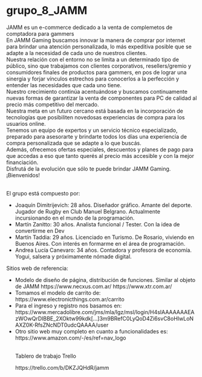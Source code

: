# grupo_8_JAMM
JAMM es un e-commerce dedicado a la venta de complemetos de comptadora para gammers </br>
En JAMM Gaming buscamos innovar la manera de comprar por internet para brindar una atención personalizada, lo más expeditiva posible que se adapte a la necesidad de cada uno de nuestros clientes. </br>
Nuestra relación con el entorno no se limita a un determinado tipo de público, sino que trabajamos con clientes corporativos, resellers/gremio y consumidores finales de productos para gammers, en pos de lograr una sinergia y forjar vínculos estrechos para conocerlos a la perfección y entender las necesidades que cada uno tiene. </br>
Nuestro crecimiento continúa acentuándose y buscamos continuamente nuevas formas de garantizar la venta de componentes para PC de calidad al precio más competitivo del mercado. </br>
Nuestra meta en un futuro cercano está basada en la incorporación de tecnologías que posibiliten novedosas experiencias de compra para los usuarios online. </br>
Tenemos un equipo de expertos y un servicio técnico especializado, preparado para asesorarte y brindarte todos los días una experiencia de compra personalizada que se adapte a lo que buscás. </br>
Además, ofrecemos ofertas especiales, descuentos y planes de pago para que accedas a eso que tanto querés al precio más accesible y con la mejor financiación. </br>
Disfrutá de la evolución que sólo te puede brindar JAMM Gaming. </br>
¡Bienvenidos! </br>
</br>
<p>El grupo está compuesto por:</p>

<ul>
<li> Joaquín Dimitrijevich: 28 años. Diseñador gráfico. Amante del deporte. Jugador de Rugby en Club Manuel Belgrano. Actualmente incursionando en el mundo de la programación.</li>
<li> Martín Zanitto: 30 años. Analista funcional / Tester. Con la idea de convertirme en Dev </li>
<li> Martín Taddia: 29 años. Licenciado en Turismo. De Rosario, viviendo en Buenos Aires. Con interés en formarme en el área de programación. </li>
<li> Andrea Lucía Canevaro: 34 años. Contadora y profesora de economía. Yogui, salsera y próximamente nómade digital. </li>
</ul>

<p> Sitios web de referencia:</p>

<ul>
<li> Modelo de diseño de página, distribución de funciones. Similar al objeto de JAMM
https://www.necxus.com.ar/
https://www.xtr.com.ar/</li>
<li>Tomamos el modelo de carrito de: https://www.electronicthings.com.ar/carrito </li>
<li> Para el ingreso y registro nos basamos en: https://www.mercadolibre.com/jms/mla/lgz/msl/login/H4sIAAAAAAAEAzWOwQrDIBBE_2XOktw99kdk[…]3m9BRefC0LyQoD4Zi6svC8oHIwLoNAXZ0K-RfsZNcNDT0udcQAAAA/user </li>
<li> Otro sitio web muy completo en cuanto a funcionalidades es:
https://www.amazon.com/-/es/ref=nav_logo </li>

<br/>
<p>Tablero de trabajo Trello</p>
https://trello.com/b/DKZJQHdR/jamm
